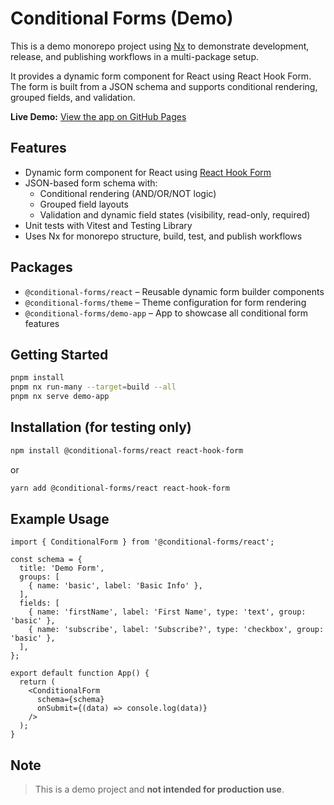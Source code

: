 # Conditional Forms (Demo)

This is a demo monorepo project using [Nx](https://nx.dev) to demonstrate development, release, and publishing workflows in a multi-package setup.

It provides a dynamic form component for React using React Hook Form. The form is built from a JSON schema and supports conditional rendering, grouped fields, and validation.

**Live Demo:** [View the app on GitHub Pages](https://tolak-dev.github.io/react-forms/)

## Features

- Dynamic form component for React using [React Hook Form](https://react-hook-form.com)
- JSON-based form schema with:
  - Conditional rendering (AND/OR/NOT logic)
  - Grouped field layouts
  - Validation and dynamic field states (visibility, read-only, required)
- Unit tests with Vitest and Testing Library
- Uses Nx for monorepo structure, build, test, and publish workflows

## Packages

- `@conditional-forms/react` – Reusable dynamic form builder components
- `@conditional-forms/theme` – Theme configuration for form rendering
- `@conditional-forms/demo-app` – App to showcase all conditional form features

## Getting Started

```bash
pnpm install
pnpm nx run-many --target=build --all
pnpm nx serve demo-app
```


## Installation (for testing only)

```bash
npm install @conditional-forms/react react-hook-form
```

or

```bash
yarn add @conditional-forms/react react-hook-form
```

## Example Usage

```tsx
import { ConditionalForm } from '@conditional-forms/react';

const schema = {
  title: 'Demo Form',
  groups: [
    { name: 'basic', label: 'Basic Info' },
  ],
  fields: [
    { name: 'firstName', label: 'First Name', type: 'text', group: 'basic' },
    { name: 'subscribe', label: 'Subscribe?', type: 'checkbox', group: 'basic' },
  ],
};

export default function App() {
  return (
    <ConditionalForm
      schema={schema}
      onSubmit={(data) => console.log(data)}
    />
  );
}
```

## Note

> This is a demo project and **not intended for production use**.
